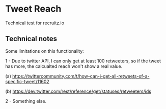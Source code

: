 # Tweet Reach

Technical test for recruitz.io

## Technical notes

Some limitations on this functionality:

1 - Due to twitter API, I can only get at least 100 retweeters, so if the tweet has more, the calcualted reach won't show a real value.

(a) https://twittercommunity.com/t/how-can-i-get-all-retweets-of-a-specific-tweet/11602

(b) https://dev.twitter.com/rest/reference/get/statuses/retweeters/ids

2 - Something else.